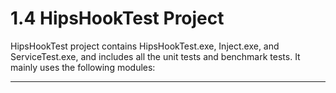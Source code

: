 # 1.4 HipsHookTest Project

HipsHookTest project contains HipsHookTest.exe, Inject.exe, and ServiceTest.exe, and includes all the unit tests and benchmark tests. It mainly uses the following modules:



------

